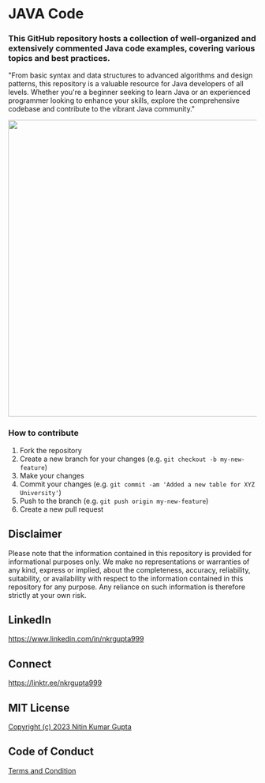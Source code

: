 # JAVA Code
### This GitHub repository hosts a collection of well-organized and extensively commented Java code examples, covering various topics and best practices.
"From basic syntax and data structures to advanced algorithms and design patterns, this repository is a valuable resource for Java developers of all levels. Whether you're a beginner seeking to learn Java or an experienced programmer looking to enhance your skills, explore the comprehensive codebase and contribute to the vibrant Java community."

<img src="https://static.javatpoint.com/core/images/java-logo1.png" width="600"/>

### How to contribute
1. Fork the repository
2. Create a new branch for your changes (e.g. `git checkout -b my-new-feature`)
3. Make your changes
4. Commit your changes (e.g. `git commit -am 'Added a new table for XYZ University'`)
5. Push to the branch (e.g. `git push origin my-new-feature`)
6. Create a new pull request

## Disclaimer

Please note that the information contained in this repository is provided for informational purposes only. We make no representations or warranties of any kind, express or implied, about the completeness, accuracy, reliability, suitability, or availability with respect to the information contained in this repository for any purpose. Any reliance on such information is therefore strictly at your own risk.


## LinkedIn
https://www.linkedin.com/in/nkrgupta999

## Connect 
https://linktr.ee/nkrgupta999


## MIT License

[Copyright (c) 2023 Nitin Kumar Gupta](License)


## Code of Conduct
[Terms and Condition](Code_of_Conduct)
